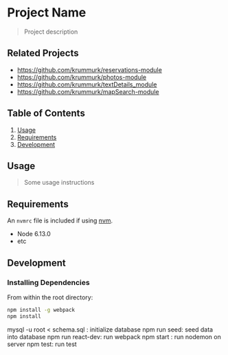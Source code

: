 # Project Name

> Project description

## Related Projects

  - https://github.com/krummurk/reservations-module
  - https://github.com/krummurk/photos-module
  - https://github.com/krummurk/textDetails_module
  - https://github.com/krummurk/mapSearch-module

## Table of Contents

1. [Usage](#Usage)
1. [Requirements](#requirements)
1. [Development](#development)

## Usage

> Some usage instructions

## Requirements

An `nvmrc` file is included if using [nvm](https://github.com/creationix/nvm).

- Node 6.13.0
- etc

## Development

### Installing Dependencies

From within the root directory:

```sh
npm install -g webpack
npm install
```
mysql -u root < schema.sql : initialize database
npm run seed: seed data into database
npm run react-dev: run webpack
npm start : run nodemon on server
npm test: run test



